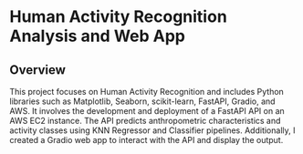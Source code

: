 # Human Activity Recognition Analysis and Web App

## Overview

This project focuses on Human Activity Recognition and includes Python libraries such as Matplotlib, Seaborn, scikit-learn, FastAPI, Gradio, and AWS. It involves the development and deployment of a FastAPI API on an AWS EC2 instance. The API predicts anthropometric characteristics and activity classes using KNN Regressor and Classifier pipelines. Additionally, I created a Gradio web app to interact with the API and display the output.
